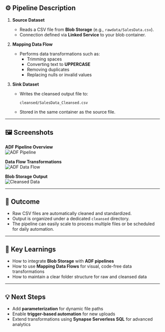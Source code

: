 
## **⚙️ Pipeline Description**
1. **Source Dataset**  
   - Reads a CSV file from **Blob Storage** (e.g., `rawdata/SalesData.csv`).  
   - Connection defined via **Linked Service** to your blob container.  

2. **Mapping Data Flow**  
   - Performs data transformations such as:  
     - Trimming spaces  
     - Converting text to **UPPERCASE**  
     - Removing duplicates  
     - Replacing nulls or invalid values  

3. **Sink Dataset**  
   - Writes the cleansed output file to:  
     ```
     cleansed/SalesData_Cleansed.csv
     ```
   - Stored in the same container as the source file.  

---

## **🖼️ Screenshots**
**ADF Pipeline Overview**  
![ADF Pipeline](images/adf_pipeline_overview.png)

**Data Flow Transformations**  
![ADF Data Flow](images/adf_dataflow.png)

**Blob Storage Output**  
![Cleansed Data](images/blob_output.png)

---

## **🚀 Outcome**
- Raw CSV files are automatically cleaned and standardized.  
- Output is organized under a dedicated `cleansed` directory.  
- The pipeline can easily scale to process multiple files or be scheduled for daily automation.  

---

## **📄 Key Learnings**
- How to integrate **Blob Storage** with **ADF pipelines**  
- How to use **Mapping Data Flows** for visual, code-free data transformations  
- How to maintain a clear folder structure for raw and cleansed data  

---

## **💡 Next Steps**
- Add **parameterization** for dynamic file paths  
- Enable **trigger-based automation** for new uploads  
- Extend transformations using **Synapse Serverless SQL** for advanced analytics  
